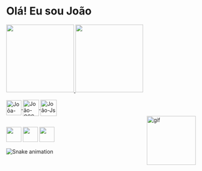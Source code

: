 # Olá! Eu sou João


<div>
    <a href="https://github.com/Hanter-byte">
        <img height="180em"
            src="https://github-readme-stats.vercel.app/api?username=Hanter-byte&show_icons=true&theme=dracula&include_all_commits=true&count_private=true" />
        <img height="180em"
            src="https://github-readme-stats.vercel.app/api/top-langs/?username=Hanter-byte&layout=compact&langs_count=16&theme=dracula" />
</div>

<div style="display: inline_block"><br>
    <img align="center" alt="Joõa-HTML" height="40" width="40"
        src="https://cdn-icons-png.flaticon.com/512/174/174854.png">
    <img align="center" alt="João-CSS" height="43" width="43"
        src="https://cdn-icons-png.flaticon.com/512/1199/1199113.png">
    <img align="center" alt="João-Js" height="43" width="43"
        src="https://cdn-icons-png.flaticon.com/512/1199/1199124.png">
</div>
<img align="right" alt="gif" src="https://c.tenor.com/y2JXkY1pXkwAAAAC/cat-computer.gif" height="130" width="130">

##

</div>

<div>
    <a href="https://instagram.com/joaonogsilva" target="_blank"><img
            src="https://image.flaticon.com/icons/png/512/1419/1419499.png" height="40" width="40" target="_blank"></a>
    <a href="https://www.linkedin.com/in/jo%C3%A3o-pedro-nogueira-538942192/" target="_blank"><img
            src="https://image.flaticon.com/icons/png/512/1384/1384874.png" height="40" width="40" target="_blank"></a>
    <a href="mailto:jp663687@gmail.com"><img
            src="https://img-premium.flaticon.com/png/512/2374/premium/2374447.png?token=exp=1632792181~hmac=ed96b518dd64c3c80bb6eca593286d3b"
            height="40" width="40"  target="_blank"></a>
</div>

![Snake animation](https://github.com/Hanter-byte/Hanter-byte/blob/output/github-contribution-grid-snake.svg)
